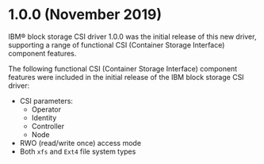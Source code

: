 # 1.0.0 (November 2019)

IBM® block storage CSI driver 1.0.0 was the initial release of this new driver, supporting a range of functional CSI \(Container Storage Interface\) component features.

The following functional CSI \(Container Storage Interface\) component features were included in the initial release of the IBM block storage CSI driver:

-   CSI parameters:
    -   Operator
    -   Identity
    -   Controller
    -   Node
-   RWO \(read/write once\) access mode
-   Both `xfs` and `Ext4` file system types


